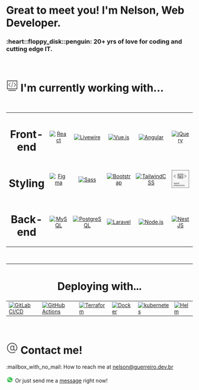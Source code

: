 <h1>Great to meet you! I'm Nelson, Web Developer.</h1>
<h3>:heart::floppy_disk::penguin: 20+ yrs of love for coding and cutting edge IT.</h3>
<br>
<h1>
    <img width="32" height="32" src="https://github.com/deltemp/repo/blob/main/svg/terminal.svg">
    I'm currently working with...
</h1>
<br>
<table border="0" cellspacing="10" cellpadding="10">
    <tbody>
        <tr align="center">
            <td>
                <h1>Front-end</h1>
            </td>
            <td>
                <a target="_blank" href="https://react.dev/reference/react">
                    <img
                        width="48"
                        height="48"
                        src="https://cdn.jsdelivr.net/gh/devicons/devicon/icons/react/react-original.svg"
                        alt="React"
                        title="React"
                    >
                </a>
            </td>
            <td>
                <a target="_blank" href="https://laravel-livewire.com/docs/">
                    <img
                        width="48"
                        height="48"
                        src="https://cdn.jsdelivr.net/gh/devicons/devicon@latest/icons/livewire/livewire-original-wordmark.svg"
                        alt="Livewire"
                        title="Livewire"
                    >
                </a>
            </td>
            <td>
                <a target="_blank" href="https://vuejs.org/guide/introduction.html">
                    <img
                        width="48"
                        height="48"
                        src="https://cdn.jsdelivr.net/gh/devicons/devicon/icons/vuejs/vuejs-original.svg"
                        alt="Vue.js"
                        title="Vue.js"
                    >
                </a>
            </td>
            <td>
                <a target="_blank" href="https://angular.io/docs">
                    <img
                        width="48"
                        height="48"
                        src="https://cdn.jsdelivr.net/gh/devicons/devicon/icons/angularjs/angularjs-original.svg"
                        alt="Angular"
                        title="Angular"
                    >
                </a>
            </td>
            <td>
                <a target="_blank" href="https://api.jquery.com/">
                    <img
                        width="48"
                        height="48"
                        src="https://cdn.jsdelivr.net/gh/devicons/devicon/icons/jquery/jquery-original.svg"
                        alt="jQuery"
                        title="jQuery"
                    >
                </a>
            </td>
            <td rowspan="3">
                <img src="https://github-readme-stats-git-master-deltemps-projects.vercel.app/api/top-langs/?username=deltemp&langs_count=10" alt="Top Languages" title="Top Languages">
            </td>
        </tr>
        <tr align="center">
            <td>
                <h1>Styling</h1>
            </td>
            <td>
                <a target="_blank" href="https://www.figma.com">
                    <img
                        width="48"
                        height="48"
                        src="https://cdn.jsdelivr.net/gh/devicons/devicon/icons/figma/figma-original.svg"
                        alt="Figma"
                        title="Figma"
                    >
                </a>
            </td>
            <td>
                <a target="_blank" href="https://sass-lang.com/documentation/">
                    <img
                        width="48"
                        height="48"
                        src="https://cdn.jsdelivr.net/gh/devicons/devicon/icons/sass/sass-original.svg"
                        alt="Sass"
                        title="Sass"
                    >
                </a>
            </td>
            <td>
                <a target="_blank" href="https://getbootstrap.com/docs/5.3/getting-started/introduction/">
                    <img
                        width="48"
                        height="48"
                        src="https://cdn.jsdelivr.net/gh/devicons/devicon/icons/bootstrap/bootstrap-original.svg"
                        alt="Bootstrap"
                        title="Bootstrap"
                    >
                </a>
            </td>
            <td>
                <a target="_blank" href="https://tailwindcss.com/docs">
                    <img
                        width="48"
                        height="48"
                        src="https://cdn.jsdelivr.net/gh/devicons/devicon@latest/icons/tailwindcss/tailwindcss-original.svg"
                        alt="TailwindCSS"
                        title="TailwindCSS"
                    >
                </a>
            </td>
            <td>
                <a target="_blank" href="https://styled-components.com/docs">
                    <img
                        width="48"
                        height="48"
                        src="https://github.com/deltemp/repo/blob/main/svg/styled-components-1.svg"
                        alt="styled components"
                        title="styled components"
                    >
                </a>
            </td>
        </tr>
        <tr align="center">
            <td>
                <h1>Back-end</h1>
            </td>
            <td>
                <a target="_blank" href="https://dev.mysql.com/doc/">
                    <img
                        width="48"
                        height="48"
                        src="https://cdn.jsdelivr.net/gh/devicons/devicon@latest/icons/mysql/mysql-original-wordmark.svg"
                        alt="MySQL"
                        title="MySQL"
                    >
                </a>
            </td>
            <td>
                <a target="_blank" href="https://www.postgresql.org/docs/">
                    <img
                        width="48"
                        height="48"
                        src="https://cdn.jsdelivr.net/gh/devicons/devicon@latest/icons/postgresql/postgresql-original-wordmark.svg"
                        alt="PostgreSQL"
                        title="PostgreSQL"
                    >
                </a>
            </td>
            <td>
                <a target="_blank" href="https://laravel.com/docs/10.x">
                    <img
                        width="48"
                        height="48"
                        src="https://cdn.jsdelivr.net/gh/devicons/devicon@latest/icons/laravel/laravel-original-wordmark.svg"
                        alt="Laravel"
                        title="Laravel"
                    >
                </a>
            </td>
            <td>
                <a target="_blank" href="https://nodejs.org/en/docs">
                    <img
                        width="48"
                        height="48"
                        src="https://cdn.jsdelivr.net/gh/devicons/devicon@latest/icons/nodejs/nodejs-original-wordmark.svg"
                        alt="Node.js"
                        title="Node.js"
                    >
                </a>
            </td>
            <td>
                <a target="_blank" href="https://docs.nestjs.com/">
                    <img
                        width="48"
                        height="48"
                        src="https://cdn.jsdelivr.net/gh/devicons/devicon@latest/icons/nestjs/nestjs-original-wordmark.svg"
                        alt="NestJS"
                        title="NestJS"
                    >
                </a>
            </td>
        </tr>
    </tbody>
</table>
<br>
<table border="0" cellspacing="10" cellpadding="10">
    <thead>
        <tr>
            <th colspan="6">
                <h1>Deploying with...</h1>
            </th>
        </tr>
    </thead>
    <tbody>
        <tr>
            <td>
                <a target="_blank" href="https://gitlab.com/">
                    <img
                        width="48"
                        height="48"
                        alt="GitLab CI/CD"
                        title="GitLab CI/CD"
                        src="https://cdn.jsdelivr.net/gh/devicons/devicon@latest/icons/gitlab/gitlab-original-wordmark.svg"
                    >
                </a>
            </td>
            <td>
                <a target="_blank" href="https://github.com">
                    <img
                        width="48"
                        height="48"
                        alt="GitHub Actions"
                        title="GitHub Actions"
                        src="https://cdn.jsdelivr.net/gh/devicons/devicon@latest/icons/github/github-original-wordmark.svg"
                    >
                </a>
            </td>
            <td>
                <a target="_blank" href="https://developer.hashicorp.com/terraform">
                    <img
                        width="48"
                        height="48"
                        alt="Terraform"
                        title="Terraform"
                        src="https://cdn.jsdelivr.net/gh/devicons/devicon@latest/icons/terraform/terraform-original-wordmark.svg"
                    >
                </a>
            </td>
            <td>
                <a target="_blank" href="https://www.docker.com">
                    <img
                        width="48"
                        height="48"
                        alt="Docker"
                        title="Docker"
                        src="https://cdn.jsdelivr.net/gh/devicons/devicon@latest/icons/docker/docker-original-wordmark.svg"
                    >
                </a>
            </td>
            <td>
                <a target="_blank" href="https://kubernetes.io/docs/home/">
                    <img
                        width="48"
                        height="48"
                        alt="kubernetes"
                        title="kubernetes"
                        src="https://cdn.jsdelivr.net/gh/devicons/devicon@latest/icons/kubernetes/kubernetes-original-wordmark.svg"
                    >
                </a>
            </td>
            <td>
                <a target="_blank" href="https://helm.sh/docs/">
                    <img
                        width="48"
                        height="48"
                        src="https://cdn.jsdelivr.net/gh/devicons/devicon@latest/icons/helm/helm-original.svg"
                        alt="Helm"
                        title="Helm"
                    >
                </a>
            </td>
        </tr>
    </tbody>
</table>
<br>
<h1>
    <img width="32" height="32" src="https://github.com/deltemp/repo/blob/main/svg/at.svg">
    Contact me!
</h1>
<p align="left">
    :mailbox_with_no_mail: How to reach me at
    <a target="_blank" href="mailto:nelson@guerreiro.dev.br">nelson@guerreiro.dev.br</a>
</p>
<p align="left">
    <img width="20" height="20" src="https://github.com/deltemp/repo/blob/main/svg/whatsapp.svg">
    Or just send me a
    <a target="_blank" href="https://wa.me/5514998651969?text=Hi%21%20I%27ve%20found%20you%20on%20GitHub%21">message</a>
    right now!
</p>
